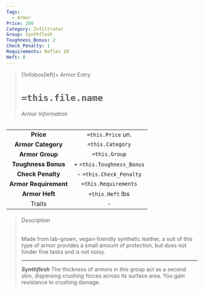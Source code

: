 ```yaml
---
Tags:
  - Armor
Price: 200
Category: Infiltrator
Group: Synthflesh
Toughness_Bonus: 2
Check_Penalty: 1
Requirements: Reflex 10
Heft: 8
---
```

> [!infobox|left]+ Armor Entry
> # `=this.file.name`
> ###### Armor Information
|                   |                           |
|:-----------------:|:-------------------------:|
|   **Price**     |     `=this.Price` un.           |
|  **Armor Category**   |     `=this.Category`      |
|    **Armor Group**    |       `=this.Group`       |
|  **Toughness Bonus**  | + `=this.Toughness_Bonus` |
|   **Check Penalty**   |  - `=this.Check_Penalty`  |
| **Armor Requirement** |   `=this.Requirements`    |
|    **Armor Heft**     |     `=this.Heft` lbs      |
|      Traits       |           -                |
> ###### *Description*
> Made from lab-grown, vegan-friendly synthetic leather, a suit of this type of armor provides a small amount of protection, but does not hinder fine tasks and is not noisy. 
> - - -
> ***Synthflesh***
> The thickness of armors in this group act as a second skin, dispersing crushing forces across its surface area. You gain resistance to crushing damage. 
